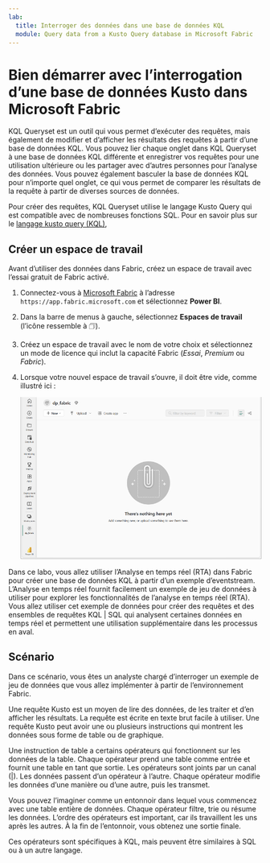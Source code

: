 ```yaml
---
lab:
  title: Interroger des données dans une base de données KQL
  module: Query data from a Kusto Query database in Microsoft Fabric
---
```

# Bien démarrer avec l’interrogation d’une base de données Kusto dans Microsoft Fabric
KQL Queryset est un outil qui vous permet d’exécuter des requêtes, mais également de modifier et d’afficher les résultats des requêtes à partir d’une base de données KQL. Vous pouvez lier chaque onglet dans KQL Queryset à une base de données KQL différente et enregistrer vos requêtes pour une utilisation ultérieure ou les partager avec d’autres personnes pour l’analyse des données. Vous pouvez également basculer la base de données KQL pour n’importe quel onglet, ce qui vous permet de comparer les résultats de la requête à partir de diverses sources de données.

Pour créer des requêtes, KQL Queryset utilise le langage Kusto Query qui est compatible avec de nombreuses fonctions SQL. Pour en savoir plus sur le [langage kusto query (KQL)](https://learn.microsoft.com/en-us/azure/data-explorer/kusto/query/?context=%2Ffabric%2Fcontext%2Fcontext), 

## Créer un espace de travail

Avant d’utiliser des données dans Fabric, créez un espace de travail avec l’essai gratuit de Fabric activé.

1. Connectez-vous à [Microsoft Fabric](https://app.fabric.microsoft.com) à l’adresse `https://app.fabric.microsoft.com` et sélectionnez **Power BI**.
2. Dans la barre de menus à gauche, sélectionnez **Espaces de travail** (l’icône ressemble à &#128455;).
3. Créez un espace de travail avec le nom de votre choix et sélectionnez un mode de licence qui inclut la capacité Fabric (*Essai*, *Premium* ou *Fabric*).
4. Lorsque votre nouvel espace de travail s’ouvre, il doit être vide, comme illustré ici :

    ![Capture d’écran d’un espace de travail vide dans Power BI](./Images/new-workspace.png)

Dans ce labo, vous allez utiliser l’Analyse en temps réel (RTA) dans Fabric pour créer une base de données KQL à partir d’un exemple d’eventstream. L’Analyse en temps réel fournit facilement un exemple de jeu de données à utiliser pour explorer les fonctionnalités de l’analyse en temps réel (RTA). Vous allez utiliser cet exemple de données pour créer des requêtes et des ensembles de requêtes KQL | SQL qui analysent certaines données en temps réel et permettent une utilisation supplémentaire dans les processus en aval.


## Scénario
Dans ce scénario, vous êtes un analyste chargé d’interroger un exemple de jeu de données que vous allez implémenter à partir de l’environnement Fabric.



Une requête Kusto est un moyen de lire des données, de les traiter et d’en afficher les résultats. La requête est écrite en texte brut facile à utiliser. Une requête Kusto peut avoir une ou plusieurs instructions qui montrent les données sous forme de table ou de graphique.

Une instruction de table a certains opérateurs qui fonctionnent sur les données de la table. Chaque opérateur prend une table comme entrée et fournit une table en tant que sortie. Les opérateurs sont joints par un canal (|). Les données passent d’un opérateur à l’autre. Chaque opérateur modifie les données d’une manière ou d’une autre, puis les transmet.

Vous pouvez l’imaginer comme un entonnoir dans lequel vous commencez avec une table entière de données. Chaque opérateur filtre, trie ou résume les données. L’ordre des opérateurs est important, car ils travaillent les uns après les autres. À la fin de l’entonnoir, vous obtenez une sortie finale.

Ces opérateurs sont spécifiques à KQL, mais peuvent être similaires à SQL ou à un autre langage.